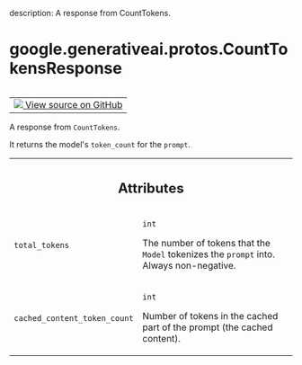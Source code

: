 description: A response from CountTokens.

<div itemscope itemtype="http://developers.google.com/ReferenceObject">
<meta itemprop="name" content="google.generativeai.protos.CountTokensResponse" />
<meta itemprop="path" content="Stable" />
</div>

# google.generativeai.protos.CountTokensResponse

<!-- Insert buttons and diff -->

<table class="tfo-notebook-buttons tfo-api nocontent" align="left">
<td>
  <a target="_blank" href="https://github.com/googleapis/google-cloud-python/tree/main/packages/google-ai-generativelanguage/google/ai/generativelanguage_v1beta/types/generative_service.py#L1589-L1610">
    <img src="https://www.tensorflow.org/images/GitHub-Mark-32px.png" />
    View source on GitHub
  </a>
</td>
</table>



A response from ``CountTokens``.

<!-- Placeholder for "Used in" -->

It returns the model's ``token_count`` for the ``prompt``.



<!-- Tabular view -->
 <table class="responsive fixed orange">
<colgroup><col width="214px"><col></colgroup>
<tr><th colspan="2"><h2 class="add-link">Attributes</h2></th></tr>

<tr>
<td>

`total_tokens`<a id="total_tokens"></a>

</td>
<td>

`int`

The number of tokens that the ``Model`` tokenizes the
``prompt`` into. Always non-negative.

</td>
</tr><tr>
<td>

`cached_content_token_count`<a id="cached_content_token_count"></a>

</td>
<td>

`int`

Number of tokens in the cached part of the
prompt (the cached content).

</td>
</tr>
</table>



